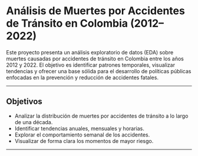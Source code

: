 # Análisis de Muertes por Accidentes de Tránsito en Colombia (2012–2022)

Este proyecto presenta un análisis exploratorio de datos (EDA) sobre muertes causadas por accidentes de tránsito en Colombia entre los años 2012 y 2022. El objetivo es identificar patrones temporales, visualizar tendencias y ofrecer una base sólida para el desarrollo de políticas públicas enfocadas en la prevención y reducción de accidentes fatales.

---

## Objetivos

- Analizar la distribución de muertes por accidentes de tránsito a lo largo de una década.
- Identificar tendencias anuales, mensuales y horarias.
- Explorar el comportamiento semanal de los accidentes.
- Visualizar de forma clara los momentos de mayor riesgo.

---

